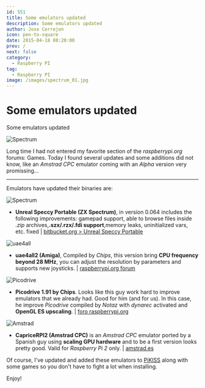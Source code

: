 ```yaml
---
id: 551
title: Some emulators updated
description: Some emulators updated
author: Jose Cerrejon
icon: pen-to-square
date: 2015-04-18 08:20:00
prev: /
next: false
category:
  - Raspberry PI
tag:
  - Raspberry PI
image: /images/spectrum_01.jpg
---
```


# Some emulators updated

Some emulators updated

![Spectrum](/images/spectrum_01.jpg)

Long time I had not entered my favorite section of the *raspberrypi.org* forums: Games. Today I found several updates and some additions did not know, like an *Amstrad CPC* emulator coming with an *Alpha* version very promissing...

- - -
Emulators have updated their binaries are:

![Spectrum](/images/2015/04/spectrum.png)

* **Unreal Speccy Portable (ZX Spectrum)**, in version 0.064 includes the following improvements: gamepad support, able to browse files inside *.zip* archives,**.szx/.rzx/.fdi support**,memory leaks, uninitialized vars, etc. fixed | [bitbucket.org > Unreal Speccy Portable](https://bitbucket.org/djdron/unrealspeccyp/downloads)

![uae4all](/images/uae4all.png)

* **uae4all2 (Amiga)**, Compiled by *Chips*, this version bring **CPU frequency beyond 28 MHz**, you can adjust the resolution by parameters and supports new joysticks. | [raspberrypi.org forum](https://www.raspberrypi.org/forums/viewtopic.php?f=78&t=102328)

![Picodrive](/images/picodrive_new.png)

* **Picodrive 1.91 by Chips**. Looks like this guy work hard to improve emulators that we already had. Good for him (and for us). In this case, he improve *Picodrive* compiled by *Notaz* with *dynarec* activated and **OpenGL ES upscaling**. | [foro raspberrypi.org](https://www.raspberrypi.org/forums/viewtopic.php?f=78&t=105811)

![Amstrad](/images/amstrad.png)

* **CapriceRPI2 (Amstrad CPC)** is an *Amstrad CPC* emulator ported by a Spanish guy using **scaling GPU hardware** and to be a first version looks pretty good. Valid for *Raspberry Pi 2* only. | [amstrad.es](http://www.amstrad.es/forum/viewtopic.php?f=34&t=3878)

Of course, I've updated and added these emulators to [PiKISS](https://github.com/jmcerrejon/PiKISS) along with some games so you don't have to fight a lot when installing.

Enjoy!